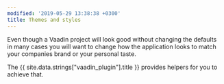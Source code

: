 ```yaml
---
modified: '2019-05-29 13:38:38 +0300'
title: Themes and styles
---
```


Even though a Vaadin project will look good without changing the defaults in many cases you will
want to change how the application looks to match your companies brand or your personal taste.

The {{ site.data.strings["vaadin_plugin"].title }} provides helpers for you to achieve that.
